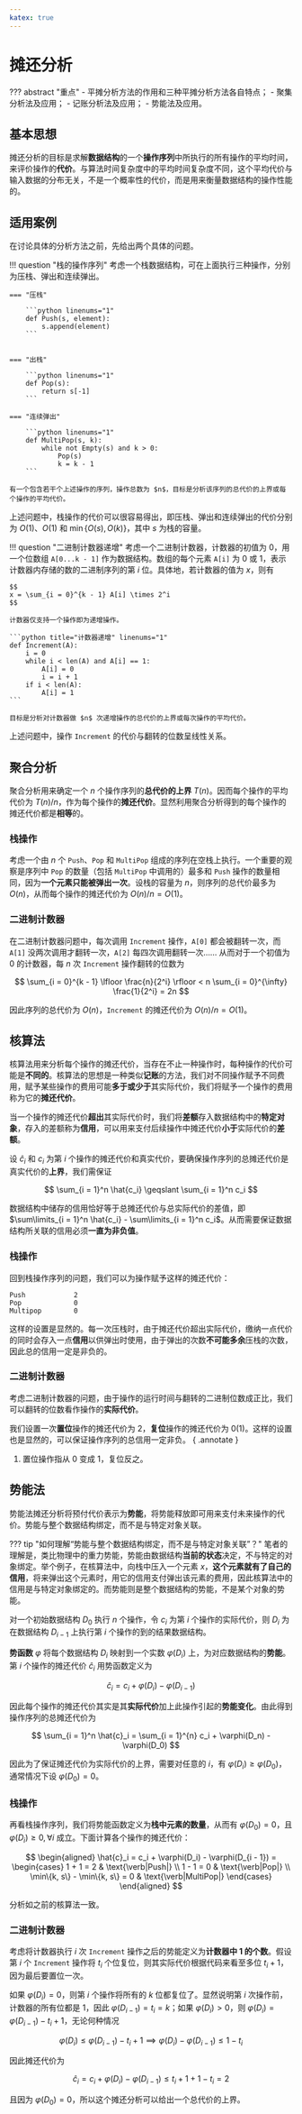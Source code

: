 ```yaml
---
katex: true
---
```


# 摊还分析

??? abstract "重点"
    - 平摊分析方法的作用和三种平摊分析方法各自特点；
    - 聚集分析法及应用；
    - 记账分析法及应用；
    - 势能法及应用。

## 基本思想

摊还分析的目标是求解**数据结构**的一个**操作序列**中所执行的所有操作的平均时间，来评价操作的**代价**。与算法时间复杂度中的平均时间复杂度不同，这个平均代价与输入数据的分布无关，不是一个概率性的代价，而是用来衡量数据结构的操作性能的。

## 适用案例

在讨论具体的分析方法之前，先给出两个具体的问题。

!!! question "栈的操作序列"
    考虑一个栈数据结构，可在上面执行三种操作，分别为压栈、弹出和连续弹出。

    === "压栈"
    
        ```python linenums="1"
        def Push(s, element):
            s.append(element)
        ```
        

    === "出栈"

        ```python linenums="1"
        def Pop(s):
            return s[-1]
        ```

    === "连续弹出"

        ```python linenums="1"
        def MultiPop(s, k):
            while not Empty(s) and k > 0:
                Pop(s)
                k = k - 1
        ```
    
    有一个包含若干个上述操作的序列，操作总数为 $n$，目标是分析该序列的总代价的上界或每个操作的平均代价。

上述问题中，栈操作的代价可以很容易得出，即压栈、弹出和连续弹出的代价分别为 $O(1)$、$O(1)$ 和 $\min\{O(s), O(k)\}$，其中 $s$ 为栈的容量。

!!! question "二进制计数器递增"
    考虑一个二进制计数器，计数器的初值为 $0$，用一个位数组 `A[0...k - 1]` 作为数据结构。数组的每个元素 `A[i]` 为 $0$ 或 $1$，表示计数器内存储的数的二进制序列的第 $i$ 位。具体地，若计数器的值为 $x$，则有

    $$
    x = \sum_{i = 0}^{k - 1} A[i] \times 2^i
    $$

    计数器仅支持一个操作即为递增操作。

    ```python title="计数器递增" linenums="1"
    def Increment(A):
        i = 0
        while i < len(A) and A[i] == 1:
            A[i] = 0
            i = i + 1
        if i < len(A):
            A[i] = 1
    ```

    目标是分析对计数器做 $n$ 次递增操作的总代价的上界或每次操作的平均代价。

上述问题中，操作 `Increment` 的代价与翻转的位数呈线性关系。

## 聚合分析

聚合分析用来确定一个 $n$ 个操作序列的**总代价的上界** $T(n)$。因而每个操作的平均代价为 $T(n) / n$，作为每个操作的**摊还代价**。显然利用聚合分析得到的每个操作的摊还代价都是**相等**的。

### 栈操作

考虑一个由 $n$ 个 `Push`、`Pop` 和 `MultiPop` 组成的序列在空栈上执行。一个重要的观察是序列中 `Pop` 的数量（包括 `MultiPop` 中调用的）最多和 `Push` 操作的数量相同，因为**一个元素只能被弹出一次**。设栈的容量为 $n$，则序列的总代价最多为 $O(n)$，从而每个操作的摊还代价为 $O(n) / n = O(1)$。

### 二进制计数器

在二进制计数器问题中，每次调用 `Increment` 操作，`A[0]` 都会被翻转一次，而 `A[1]` 没两次调用才翻转一次，`A[2]` 每四次调用翻转一次…… 从而对于一个初值为 $0$ 的计数器，每 $n$ 次 `Increment` 操作翻转的位数为

$$
\sum_{i = 0}^{k - 1} \lfloor \frac{n}{2^i} \rfloor < n \sum_{i = 0}^{\infty} \frac{1}{2^i} = 2n
$$

因此序列的总代价为 $O(n)$，`Increment` 的摊还代价为 $O(n) / n = O(1)$。

## 核算法

核算法用来分析每个操作的摊还代价，当存在不止一种操作时，每种操作的代价可能是**不同的**。核算法的思想是一种类似**记账**的方法，我们对不同操作赋予不同费用，赋予某些操作的费用可能**多于或少于**其实际代价，我们将赋予一个操作的费用称为它的**摊还代价**。

当一个操作的摊还代价**超出**其实际代价时，我们将**差额**存入数据结构中的**特定对象**，存入的差额称为**信用**，可以用来支付后续操作中摊还代价**小于**实际代价的**差额**。

设 $\hat{c}_i$ 和 $c_i$ 为第 $i$ 个操作的摊还代价和真实代价，要确保操作序列的总摊还代价是真实代价的**上界**，我们需保证

$$
\sum_{i = 1}^n \hat{c_i} \geqslant \sum_{i = 1}^n c_i
$$

数据结构中储存的信用恰好等于总摊还代价与总实际代价的差值，即 $\sum\limits_{i = 1}^n \hat{c_i} - \sum\limits_{i = 1}^n c_i$。从而需要保证数据结构所关联的信用必须**一直为非负值**。

### 栈操作

回到栈操作序列的问题，我们可以为操作赋予这样的摊还代价：

    Push            2
    Pop             0
    Multipop        0

这样的设置是显然的。每一次压栈时，由于摊还代价超出实际代价，缴纳一点代价的同时会存入一点**信用**以供弹出时使用，由于弹出的次数**不可能多余**压栈的次数，因此总的信用一定是非负的。

### 二进制计数器

考虑二进制计数器的问题，由于操作的运行时间与翻转的二进制位数成正比，我们可以翻转的位数看作操作的**实际代价**。

我们设置一次**置位**操作的摊还代价为 2，**复位**操作的摊还代价为 0(1)。这样的设置也是显然的，可以保证操作序列的总信用一定非负。
{ .annotate }

1.  置位操作指从 $0$ 变成 $1$，复位反之。

## 势能法

势能法摊还分析将预付代价表示为**势能**，将势能释放即可用来支付未来操作的代价。势能与整个数据结构绑定，而不是与特定对象关联。

??? tip "如何理解“势能与整个数据结构绑定，而不是与特定对象关联”？"
    笔者的理解是，类比物理中的重力势能，势能由数据结构**当前的状态**决定，不与特定的对象绑定。举个例子，在核算法中，向栈中压入一个元素 $x$，**这个元素就有了自己的信用**，将来弹出这个元素时，用它的信用支付弹出该元素的费用，因此核算法中的信用是与特定对象绑定的。而势能则是整个数据结构的势能，不是某个对象的势能。

对一个初始数据结构 $D_0$ 执行 $n$ 个操作，令 $c_i$ 为第 $i$ 个操作的实际代价，则 $D_i$ 为在数据结构 $D_{i - 1}$ 上执行第 $i$ 个操作的到的结果数据结构。

**势函数** $\varphi$ 将每个数据结构 $D_i$ 映射到一个实数 $\varphi(D_i)$ 上，为对应数据结构的**势能**。第 $i$ 个操作的摊还代价 $\hat{c}_i$ 用势函数定义为

$$
\hat{c}_i = c_i + \varphi(D_i) - \varphi(D_{i - 1})
$$

因此每个操作的摊还代价其实是其**实际代价**加上此操作引起的**势能变化**。由此得到操作序列的总摊还代价为

$$
\sum_{i = 1}^n \hat{c}_i = \sum_{i = 1}^{n} c_i + \varphi(D_n) - \varphi(D_0)
$$

因此为了保证摊还代价为实际代价的上界，需要对任意的 $i$，有 $\varphi(D_i) \geqslant \varphi(D_0)$，通常情况下设 $\varphi(D_0) = 0$。

### 栈操作

再看栈操作序列，我们将势能函数定义为**栈中元素的数量**，从而有 $\varphi(D_0) = 0$，且 $\varphi(D_i) \geqslant 0, \forall i$ 成立。下面计算各个操作的摊还代价：

$$
\begin{aligned}
\hat{c}_i = c_i + \varphi(D_i) - \varphi(D_{i - 1}) =
\begin{cases}
1 + 1 = 2 & \text{\verb|Push|} \\
1 - 1 = 0 & \text{\verb|Pop|} \\
\min\{k, s\} - \min\{k, s\} = 0 & \text{\verb|MultiPop|}
\end{cases}
\end{aligned}
$$

分析如之前的核算法一致。

### 二进制计数器

考虑将计数器执行 $i$ 次 `Increment` 操作之后的势能定义为**计数器中 1 的个数**。假设第 $i$ 个 `Increment` 操作将 $t_i$ 个位复位，则其实际代价根据代码来看至多位 $t_i + 1$，因为最后要置位一次。

如果 $\varphi(D_{i}) = 0$，则第 $i$ 个操作将所有的 $k$ 位都复位了。显然说明第 $i$ 次操作前，计数器的所有位都是 1，因此 $\varphi(D_{i - 1}) = t_i = k$；如果 $\varphi(D_{i})> 0$，则 $\varphi(D_{i}) = \varphi(D_{i - 1}) - t_i + 1$，无论何种情况

$$
\varphi(D_{i}) \leqslant \varphi(D_{i - 1}) - t_i + 1 \implies \varphi(D_{i}) - \varphi(D_{i - 1}) \leqslant 1 - t_i
$$

因此摊还代价为

$$
\hat{c}_i = c_i + \varphi(D_i) - \varphi(D_{i - 1}) \leqslant t_i + 1 + 1 - t_i = 2
$$

且因为 $\varphi(D_0) = 0$，所以这个摊还分析可以给出一个总代价的上界。

